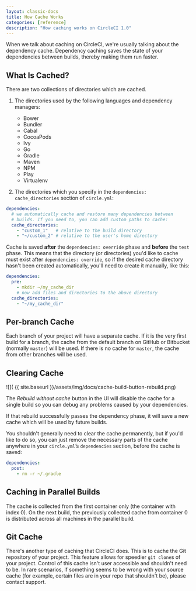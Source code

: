 ```yaml
---
layout: classic-docs
title: How Cache Works
categories: [reference]
description: "How caching works on CircleCI 1.0"
---
```


When we talk about caching on CircleCI, we're usually talking about the dependency cache. Dependency caching saves the state of your dependencies between builds, thereby making them run faster.

## What Is Cached?

There are two collections of directories which are cached.

1. The directories used by the following languages and dependency managers:

   - Bower
   - Bundler
   - Cabal
   - CocoaPods
   - Ivy
   - Go
   - Gradle
   - Maven
   - NPM
   - Play
   - Virtualenv

2. The directories which you specify in the `dependencies: cache_directories`
   section of `circle.yml`:

```yaml
dependencies:
  # we automatically cache and restore many dependencies between
  # builds. If you need to, you can add custom paths to cache:
  cache_directories:
    - "custom_1"   # relative to the build directory
    - "~/custom_2" # relative to the user's home directory
```

Cache is saved **after** the `dependencies: override` phase and **before** the
`test` phase. This means that the directory (or directories) you'd like to
cache must exist after `dependencies: override`, so if the desired cache
directory hasn't been created automatically, you'll need to create it manually,
like this:

```yaml
dependencies:
  pre:
    - mkdir ~/my_cache_dir
    # now add files and directories to the above directory
  cache_directories:
    - "~/my_cache_dir"
```

## Per-branch Cache

Each branch of your project will have a separate cache. If it is the
very first build for a branch, the cache from the default branch on
GitHub or Bitbucket (normally `master`) will be used. If there is no cache for
`master`, the cache from other branches will be used.

## Clearing Cache

![](  {{ site.baseurl }}/assets/img/docs/cache-build-button-rebuild.png)

The _Rebuild without cache_ button in the UI will disable the cache for
a single build so you can debug any problems caused by your
dependencies.

If that rebuild successfully passes the dependency phase, it will save
a new cache which will be used by future builds.

You shouldn't generally need to clear the cache permanently, but if you'd
like to do so, you can just remove the necessary parts of
the cache anywhere in your `circle.yml`’s `dependencies` section,
before the cache is saved:

```yaml
dependencies:
  post:
    - rm -r ~/.gradle
```

## Caching in Parallel Builds

The cache is collected from the first container only (the container with index 0). On the next build, the previously collected cache from container 0 is distributed across all machines in the parallel build.

## Git Cache

There's another type of caching that CircleCI does. This is to cache the Git repository of your project. This feature allows for speedier `git clone`s of your project. Control of this cache isn't user accessible and shouldn't need to be. In rare scenarios, if something seems to be wrong with your source cache (for example, certain files are in your repo that shouldn't be), please contact support.
